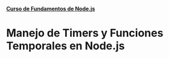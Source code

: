 **[Curso de Fundamentos de Node.js](./../README.MD)**
# Manejo de Timers y Funciones Temporales en Node.js